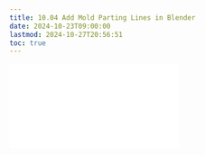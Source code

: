 ```yaml
---
title: 10.04 Add Mold Parting Lines in Blender
date: 2024-10-23T09:00:00
lastmod: 2024-10-27T20:56:51
toc: true
---
```


![Link to included file content](../../../../3d-modeling/blender/add-mold-parting-lines-blender.md)
